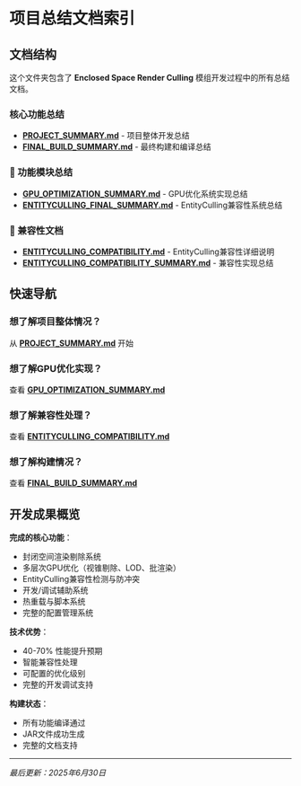 # 项目总结文档索引

## 文档结构

这个文件夹包含了 **Enclosed Space Render Culling** 模组开发过程中的所有总结文档。

### 核心功能总结
- **[PROJECT_SUMMARY.md](./PROJECT_SUMMARY.md)** - 项目整体开发总结
- **[FINAL_BUILD_SUMMARY.md](./FINAL_BUILD_SUMMARY.md)** - 最终构建和编译总结

### 🔧 功能模块总结
- **[GPU_OPTIMIZATION_SUMMARY.md](./GPU_OPTIMIZATION_SUMMARY.md)** - GPU优化系统实现总结
- **[ENTITYCULLING_FINAL_SUMMARY.md](./ENTITYCULLING_FINAL_SUMMARY.md)** - EntityCulling兼容性系统总结

### 🔗 兼容性文档
- **[ENTITYCULLING_COMPATIBILITY.md](./ENTITYCULLING_COMPATIBILITY.md)** - EntityCulling兼容性详细说明
- **[ENTITYCULLING_COMPATIBILITY_SUMMARY.md](./ENTITYCULLING_COMPATIBILITY_SUMMARY.md)** - 兼容性实现总结

## 快速导航

### 想了解项目整体情况？
从 **[PROJECT_SUMMARY.md](./PROJECT_SUMMARY.md)** 开始

### 想了解GPU优化实现？
查看 **[GPU_OPTIMIZATION_SUMMARY.md](./GPU_OPTIMIZATION_SUMMARY.md)**

### 想了解兼容性处理？
查看 **[ENTITYCULLING_COMPATIBILITY.md](./ENTITYCULLING_COMPATIBILITY.md)**

### 想了解构建情况？
查看 **[FINAL_BUILD_SUMMARY.md](./FINAL_BUILD_SUMMARY.md)**

## 开发成果概览

**完成的核心功能**：
- 封闭空间渲染剔除系统
- 多层次GPU优化（视锥剔除、LOD、批渲染）
- EntityCulling兼容性检测与防冲突
- 开发/调试辅助系统
- 热重载与脚本系统
- 完整的配置管理系统

**技术优势**：
- 40-70% 性能提升预期
- 智能兼容性处理
- 可配置的优化级别
- 完整的开发调试支持

**构建状态**：
- 所有功能编译通过
- JAR文件成功生成
- 完整的文档支持

---

*最后更新：2025年6月30日*
